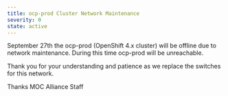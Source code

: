 ```yaml
---
title: ocp-prod Cluster Network Maintenance
severity: 0
state: active
---
```


September 27th the ocp-prod (OpenShift 4.x cluster) will be offline due to
network maintenance. During this time ocp-prod will be unreachable.

Thank you for your understanding and patience as we replace the switches for
this network.

Thanks
MOC Alliance Staff
